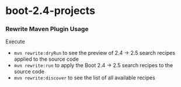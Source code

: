 # boot-2.4-projects

### Rewrite Maven Plugin Usage
Execute 
- `mvn rewrite:dryRun` to see the preview of 2.4 -> 2.5 search recipes applied to the source code
- `mvn rewrite:run` to apply the Boot 2.4 -> 2.5 search recipes to the source code
- `mvn rewrite:discover` to see the list of all available recipes
